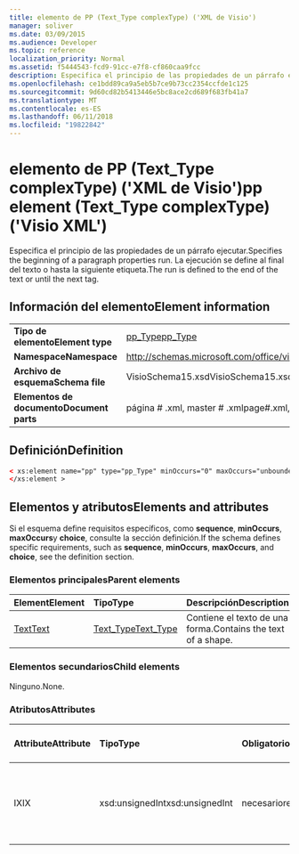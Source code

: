 ```yaml
---
title: elemento de PP (Text_Type complexType) ('XML de Visio')
manager: soliver
ms.date: 03/09/2015
ms.audience: Developer
ms.topic: reference
localization_priority: Normal
ms.assetid: f5444543-fcd9-91cc-e7f8-cf860caa9fcc
description: Especifica el principio de las propiedades de un párrafo ejecutar. La ejecución se define al final del texto o hasta la siguiente etiqueta.
ms.openlocfilehash: ce1bdd89ca9a5eb5b7ce9b73cc2354ccfde1c125
ms.sourcegitcommit: 9d60cd82b5413446e5bc8ace2cd689f683fb41a7
ms.translationtype: MT
ms.contentlocale: es-ES
ms.lasthandoff: 06/11/2018
ms.locfileid: "19822842"
---
```

# <a name="pp-element-texttype-complextype-visio-xml"></a><span data-ttu-id="c1aef-104">elemento de PP (Text_Type complexType) ('XML de Visio')</span><span class="sxs-lookup"><span data-stu-id="c1aef-104">pp element (Text_Type complexType) ('Visio XML')</span></span>

<span data-ttu-id="c1aef-105">Especifica el principio de las propiedades de un párrafo ejecutar.</span><span class="sxs-lookup"><span data-stu-id="c1aef-105">Specifies the beginning of a paragraph properties run.</span></span> <span data-ttu-id="c1aef-106">La ejecución se define al final del texto o hasta la siguiente etiqueta.</span><span class="sxs-lookup"><span data-stu-id="c1aef-106">The run is defined to the end of the text or until the next tag.</span></span>
  
## <a name="element-information"></a><span data-ttu-id="c1aef-107">Información del elemento</span><span class="sxs-lookup"><span data-stu-id="c1aef-107">Element information</span></span>

|||
|:-----|:-----|
|<span data-ttu-id="c1aef-108">**Tipo de elemento**</span><span class="sxs-lookup"><span data-stu-id="c1aef-108">**Element type**</span></span> <br/> |[<span data-ttu-id="c1aef-109">pp_Type</span><span class="sxs-lookup"><span data-stu-id="c1aef-109">pp_Type</span></span>](pp_type-complextypevisio-xml.md) <br/> |
|<span data-ttu-id="c1aef-110">**Namespace**</span><span class="sxs-lookup"><span data-stu-id="c1aef-110">**Namespace**</span></span> <br/> |http://schemas.microsoft.com/office/visio/2012/main  <br/> |
|<span data-ttu-id="c1aef-111">**Archivo de esquema**</span><span class="sxs-lookup"><span data-stu-id="c1aef-111">**Schema file**</span></span> <br/> |<span data-ttu-id="c1aef-112">VisioSchema15.xsd</span><span class="sxs-lookup"><span data-stu-id="c1aef-112">VisioSchema15.xsd</span></span>  <br/> |
|<span data-ttu-id="c1aef-113">**Elementos de documento**</span><span class="sxs-lookup"><span data-stu-id="c1aef-113">**Document parts**</span></span> <br/> |<span data-ttu-id="c1aef-114">página # .xml, master # .xml</span><span class="sxs-lookup"><span data-stu-id="c1aef-114">page#.xml, master#.xml</span></span>  <br/> |
   
## <a name="definition"></a><span data-ttu-id="c1aef-115">Definición</span><span class="sxs-lookup"><span data-stu-id="c1aef-115">Definition</span></span>

```XML
< xs:element name="pp" type="pp_Type" minOccurs="0" maxOccurs="unbounded" >
</xs:element >
```

## <a name="elements-and-attributes"></a><span data-ttu-id="c1aef-116">Elementos y atributos</span><span class="sxs-lookup"><span data-stu-id="c1aef-116">Elements and attributes</span></span>

<span data-ttu-id="c1aef-117">Si el esquema define requisitos específicos, como **sequence**, **minOccurs**, **maxOccurs**y **choice**, consulte la sección definición.</span><span class="sxs-lookup"><span data-stu-id="c1aef-117">If the schema defines specific requirements, such as **sequence**, **minOccurs**, **maxOccurs**, and **choice**, see the definition section.</span></span> 
  
### <a name="parent-elements"></a><span data-ttu-id="c1aef-118">Elementos principales</span><span class="sxs-lookup"><span data-stu-id="c1aef-118">Parent elements</span></span>

|<span data-ttu-id="c1aef-119">**Element**</span><span class="sxs-lookup"><span data-stu-id="c1aef-119">**Element**</span></span>|<span data-ttu-id="c1aef-120">**Tipo**</span><span class="sxs-lookup"><span data-stu-id="c1aef-120">**Type**</span></span>|<span data-ttu-id="c1aef-121">**Descripción**</span><span class="sxs-lookup"><span data-stu-id="c1aef-121">**Description**</span></span>|
|:-----|:-----|:-----|
|[<span data-ttu-id="c1aef-122">Text</span><span class="sxs-lookup"><span data-stu-id="c1aef-122">Text</span></span>](text-element-shapesheet_type-complextypevisio-xml.md) <br/> |[<span data-ttu-id="c1aef-123">Text_Type</span><span class="sxs-lookup"><span data-stu-id="c1aef-123">Text_Type</span></span>](text_type-complextypevisio-xml.md) <br/> |<span data-ttu-id="c1aef-124">Contiene el texto de una forma.</span><span class="sxs-lookup"><span data-stu-id="c1aef-124">Contains the text of a shape.</span></span>  <br/> |
   
### <a name="child-elements"></a><span data-ttu-id="c1aef-125">Elementos secundarios</span><span class="sxs-lookup"><span data-stu-id="c1aef-125">Child elements</span></span>

<span data-ttu-id="c1aef-126">Ninguno.</span><span class="sxs-lookup"><span data-stu-id="c1aef-126">None.</span></span>
  
### <a name="attributes"></a><span data-ttu-id="c1aef-127">Atributos</span><span class="sxs-lookup"><span data-stu-id="c1aef-127">Attributes</span></span>

|<span data-ttu-id="c1aef-128">**Attribute**</span><span class="sxs-lookup"><span data-stu-id="c1aef-128">**Attribute**</span></span>|<span data-ttu-id="c1aef-129">**Tipo**</span><span class="sxs-lookup"><span data-stu-id="c1aef-129">**Type**</span></span>|<span data-ttu-id="c1aef-130">**Obligatorio**</span><span class="sxs-lookup"><span data-stu-id="c1aef-130">**Required**</span></span>|<span data-ttu-id="c1aef-131">**Descripción**</span><span class="sxs-lookup"><span data-stu-id="c1aef-131">**Description**</span></span>|<span data-ttu-id="c1aef-132">**Valores posibles**</span><span class="sxs-lookup"><span data-stu-id="c1aef-132">**Possible values**</span></span>|
|:-----|:-----|:-----|:-----|:-----|
|<span data-ttu-id="c1aef-133">IX</span><span class="sxs-lookup"><span data-stu-id="c1aef-133">IX</span></span>  <br/> |<span data-ttu-id="c1aef-134">xsd:unsignedInt</span><span class="sxs-lookup"><span data-stu-id="c1aef-134">xsd:unsignedInt</span></span>  <br/> |<span data-ttu-id="c1aef-135">necesario</span><span class="sxs-lookup"><span data-stu-id="c1aef-135">required</span></span>  <br/> |<span data-ttu-id="c1aef-136">El índice del elemento **Para** que especifica el formato aplicado a esta ejecución.</span><span class="sxs-lookup"><span data-stu-id="c1aef-136">The index of the **Para** element that specifies the formatting applied to this run.</span></span>  <br/> |<span data-ttu-id="c1aef-137">Valores del tipo xsd:unsignedInt.</span><span class="sxs-lookup"><span data-stu-id="c1aef-137">Values of the xsd:unsignedInt type.</span></span>  <br/> |
   

